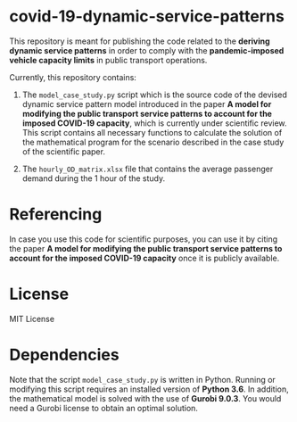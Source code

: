 # covid-19-dynamic-service-patterns

This repository is meant for publishing the code related to the **deriving dynamic service patterns** in order to comply with the **pandemic-imposed vehicle capacity limits** in public transport operations.

Currently, this repository contains:

1. The `model_case_study.py` script which is the source code of the devised dynamic service pattern model introduced in the paper **A model for modifying the public transport service patterns to account for the imposed COVID-19 capacity**, which is currently under scientific review. This script contains all necessary functions to calculate the solution of the mathematical program for the scenario described in the case study of the scientific paper. 

2. The `hourly_OD_matrix.xlsx` file that contains the average passenger demand during the 1 hour of the study.

# Referencing

In case you use this code for scientific purposes, you can use it by citing the paper **A model for modifying the public transport service patterns to account for the imposed COVID-19 capacity** once it is publicly available.

# License

MIT License

# Dependencies

Note that the script `model_case_study.py` is written in Python. Running or modifying this script requires an installed version of **Python 3.6**. In addition, the mathematical model is solved with the use of **Gurobi 9.0.3**. You would need a Gurobi license to obtain an optimal solution.
